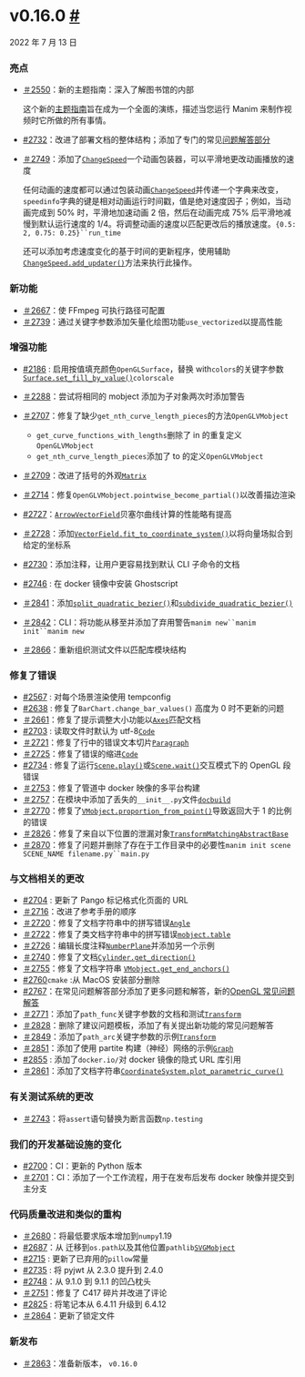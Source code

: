 # v0.16.0 [#](#v0-16-0 "此标题的固定链接")

2022 年 7 月 13 日

### 亮点

- [＃2550](https://github.com/ManimCommunity/manim/pull/2550)：新的主题指南：深入了解图书馆的内部

  这个新的[主题指南](../guides/deep_dive.html)旨在成为一个全面的演练，描述当您运行 Manim 来制作视频时它所做的所有事情。

- [#2732](https://github.com/ManimCommunity/manim/pull/2732)：改进了部署文档的整体结构；添加了专门的常见[问题解答部分](../faq/index.html)
- [＃2749](https://github.com/ManimCommunity/manim/pull/2749)：添加了[`ChangeSpeed`](../reference/manim.animation.speedmodifier.ChangeSpeed.html#manim.animation.speedmodifier.ChangeSpeed "manim.animation.speedmodifier.ChangeSpeed")一个动画包装器，可以平滑地更改动画播放的速度

  任何动画的速度都可以通过包装动画[`ChangeSpeed`](../reference/manim.animation.speedmodifier.ChangeSpeed.html#manim.animation.speedmodifier.ChangeSpeed "manim.animation.speedmodifier.ChangeSpeed")并传递一个字典来改变，`speedinfo`字典的键是相对动画运行时间戳，值是绝对速度因子；例如，当动画完成到 50% 时，平滑地加速动画 2 倍，然后在动画完成 75% 后平滑地减慢到默认运行速度的 1/4。将调整动画的速度以匹配更改后的播放速度。` {0.5: 2, 0.75: 0.25}``run_time `

  还可以添加考虑速度变化的基于时间的更新程序，使用辅助[`ChangeSpeed.add_updater()`](../reference/manim.animation.speedmodifier.ChangeSpeed.html#manim.animation.speedmodifier.ChangeSpeed.add_updater "manim.animation.speedmodifier.ChangeSpeed.add_updater")方法来执行此操作。

### 新功能

- [＃2667](https://github.com/ManimCommunity/manim/pull/2667)：使 FFmpeg 可执行路径可配置
- [＃2739](https://github.com/ManimCommunity/manim/pull/2739)：通过关键字参数添加矢量化绘图功能`use_vectorized`以提高性能

### 增强功能

- [#2186](https://github.com/ManimCommunity/manim/pull/2186) : 启用按值填充颜色`OpenGLSurface`，替换 with`colors`的关键字参数[`Surface.set_fill_by_value()`](../reference/manim.mobject.three_d.three_dimensions.Surface.html#manim.mobject.three_d.three_dimensions.Surface.set_fill_by_value "manim.mobject. Three_d. Three_dimensions.Surface.set_fill_by_value")`colorscale`
- [＃2288](https://github.com/ManimCommunity/manim/pull/2288)：尝试将相同的 mobject 添加为子对象两次时添加警告
- [＃2707](https://github.com/ManimCommunity/manim/pull/2707)：修复了缺少`get_nth_curve_length_pieces`的方法`OpenGLVMobject`

  - `get_curve_functions_with_lengths`删除了 in 的重复定义`OpenGLVMobject`
  - `get_nth_curve_length_pieces`添加了 to 的定义`OpenGLVMobject`

- [＃2709](https://github.com/ManimCommunity/manim/pull/2709)：改进了括号的外观[`Matrix`](../reference/manim.mobject.matrix.Matrix.html#manim.mobject.matrix.Matrix "manim.mobject.matrix.Matrix")
- [＃2714](https://github.com/ManimCommunity/manim/pull/2714)：修复`OpenGLVMobject.pointwise_become_partial()`以改善描边渲染
- [#2727](https://github.com/ManimCommunity/manim/pull/2727)：[`ArrowVectorField`](../reference/manim.mobject.vector_field.ArrowVectorField.html#manim.mobject.vector_field.ArrowVectorField "manim.mobject.vector_field.ArrowVectorField")贝塞尔曲线计算的性能略有提高
- [＃2728](https://github.com/ManimCommunity/manim/pull/2728)：添加[`VectorField.fit_to_coordinate_system()`](../reference/manim.mobject.vector_field.VectorField.html#manim.mobject.vector_field.VectorField.fit_to_coordinate_system "manim.mobject.vector_field.VectorField.fit_to_coordinate_system")以将向量场拟合到给定的坐标系
- [#2730](https://github.com/ManimCommunity/manim/pull/2730)：添加注释，让用户更容易找到默认 CLI 子命令的文档
- [#2746](https://github.com/ManimCommunity/manim/pull/2746) : 在 docker 镜像中安装 Ghostscript
- [＃2841](https://github.com/ManimCommunity/manim/pull/2841)：添加[`split_quadratic_bezier()`](../reference/manim.utils.bezier.html#manim.utils.bezier.split_quadratic_bezier "manim.utils.bezier.split_quadratic_bezier")和[`subdivide_quadratic_bezier()`](../reference/manim.utils.bezier.html#manim.utils.bezier.subdivide_quadratic_bezier "manim.utils.bezier.subdivide_quadratic_bezier")
- [＃2842](https://github.com/ManimCommunity/manim/pull/2842)：CLI：将功能从移至并添加了弃用警告` manim new``manim init``manim new `
- [＃2866](https://github.com/ManimCommunity/manim/pull/2866)：重新组织测试文件以匹配库模块结构

### 修复了错误

- [#2567](https://github.com/ManimCommunity/manim/pull/2567) : 对每个场景渲染使用 tempconfig
- [#2638](https://github.com/ManimCommunity/manim/pull/2638) : 修复了`BarChart.change_bar_values()` 高度为 0 时不更新的问题
- [＃2661](https://github.com/ManimCommunity/manim/pull/2661)：修复了提示调整大小功能以[`Axes`](../reference/manim.mobject.graphing.coordinate_systems.Axes.html#manim.mobject.graphing.coordinate_systems.Axes "manim.mobject.graphing.coordinate_systems.Axes")匹配文档
- [#2703](https://github.com/ManimCommunity/manim/pull/2703) : 读取文件时默认为 utf-8[`Code`](../reference/manim.mobject.text.code_mobject.Code.html#manim.mobject.text.code_mobject.Code "manim.mobject.text.code_mobject.Code")
- [＃2721](https://github.com/ManimCommunity/manim/pull/2721)：修复了行中的错误文本切片[`Paragraph`](../reference/manim.mobject.text.text_mobject.Paragraph.html#manim.mobject.text.text_mobject.Paragraph "manim.mobject.text.text_mobject.Paragraph")
- [＃2725](https://github.com/ManimCommunity/manim/pull/2725)：修复了错误的缩进[`Code`](../reference/manim.mobject.text.code_mobject.Code.html#manim.mobject.text.code_mobject.Code "manim.mobject.text.code_mobject.Code")
- [#2734](https://github.com/ManimCommunity/manim/pull/2734) : 修复了运行[`Scene.play()`](../reference/manim.scene.scene.Scene.html#manim.scene.scene.Scene.play "manim.场景.场景.场景.play")或[`Scene.wait()`](../reference/manim.scene.scene.Scene.html#manim.scene.scene.Scene.wait "manim.scene.scene.Scene.wait")交互模式下的 OpenGL 段错误
- [＃2753](https://github.com/ManimCommunity/manim/pull/2753)：修复了管道中 docker 映像的多平台构建
- [＃2757](https://github.com/ManimCommunity/manim/pull/2757)：在模块中添加了丢失的`__init__.py`文件[`docbuild`](../reference/manim.utils.docbuild.html#module-manim.utils.docbuild "manim.utils.docbuild")
- [＃2770](https://github.com/ManimCommunity/manim/pull/2770)：修复了[`VMobject.proportion_from_point()`](../reference/manim.mobject.types.vectorized_mobject.VMobject.html#manim.mobject.types.vectorized_mobject.VMobject.proportion_from_point "manim.mobject.types.vectorized_mobject.VMobject.proportion_from_point")导致返回大于 1 的比例的错误
- [＃2826](https://github.com/ManimCommunity/manim/pull/2826)：修复了来自以下位置的泄漏对象[`TransformMatchingAbstractBase`](../reference/manim.animation.transform_matching_parts.TransformMatchingAbstractBase.html#manim.animation.transform_matching_parts.TransformMatchingAbstractBase "manim.animation.transform_matching_parts.TransformMatchingAbstractBase")
- [＃2870](https://github.com/ManimCommunity/manim/pull/2870)：修复了问题并删除了存在于工作目录中的必要性` manim init scene SCENE_NAME filename.py``main.py `

### 与文档相关的更改

- [#2704](https://github.com/ManimCommunity/manim/pull/2704) : 更新了 Pango 标记格式化页面的 URL
- [＃2716](https://github.com/ManimCommunity/manim/pull/2716)：改进了参考手册的顺序
- [＃2720](https://github.com/ManimCommunity/manim/pull/2720)：修复了文档字符串中的拼写错误[`Angle`](../reference/manim.mobject.geometry.line.Angle.html#manim.mobject.geometry.line.Angle "manim.mobject.geometry.line.Angle")
- [＃2722](https://github.com/ManimCommunity/manim/pull/2722)：修复了类文档字符串中的拼写错误[`mobject.table`](../reference/manim.mobject.table.html#module-manim.mobject.table "manim.mobject.表")
- [＃2726](https://github.com/ManimCommunity/manim/pull/2726)：编辑长度注释[`NumberPlane`](../reference/manim.mobject.graphing.coordinate_systems.NumberPlane.html#manim.mobject.graphing.coordinate_systems.NumberPlane "manim.mobject.graphing.coordinate_systems.NumberPlane")并添加另一个示例
- [＃2740](https://github.com/ManimCommunity/manim/pull/2740)：修复了文档[`Cylinder.get_direction()`](../reference/manim.mobject.three_d.three_dimensions.Cylinder.html#manim.mobject.three_d.three_dimensions.Cylinder.get_direction "manim.mobject. Three_d. Three_dimensions.Cylinder.get_direction")
- [＃2755](https://github.com/ManimCommunity/manim/pull/2755)：修复了文档字符串 [`VMobject.get_end_anchors()`](../reference/manim.mobject.types.vectorized_mobject.VMobject.html#manim.mobject.types.vectorized_mobject.VMobject.get_end_anchors "manim.mobject.types.vectorized_mobject.VMobject.get_end_anchors")
- [#2760](https://github.com/ManimCommunity/manim/pull/2760)`cmake` :从 MacOS 安装部分删除
- [#2767](https://github.com/ManimCommunity/manim/pull/2767)：在常见问题解答部分添加了更多问题和解答，新的[OpenGL 常见问题解答](../faq/opengl.html)
- [＃2771](https://github.com/ManimCommunity/manim/pull/2771)：添加了`path_func`关键字参数的文档和测试[`Transform`](../reference/manim.animation.transform.Transform.html#manim.animation.transform.Transform "manim.animation.transform.Transform")
- [＃2828](https://github.com/ManimCommunity/manim/pull/2828)：删除了建议问题模板，添加了有关提出新功能的常见问题解答
- [＃2849](https://github.com/ManimCommunity/manim/pull/2849)：添加了`path_arc`关键字参数的示例[`Transform`](../reference/manim.animation.transform.Transform.html#manim.animation.transform.Transform "manim.animation.transform.Transform")
- [＃2851](https://github.com/ManimCommunity/manim/pull/2851)：添加了使用 partite 构建（神经）网络的示例[`Graph`](../reference/manim.mobject.graph.Graph.html#manim.mobject.graph.Graph "manim.mobject.graph.Graph")
- [#2855](https://github.com/ManimCommunity/manim/pull/2855) : 添加了`docker.io/`对 docker 镜像的隐式 URL 库引用
- [＃2861](https://github.com/ManimCommunity/manim/pull/2861)：添加了文档字符串[`CoordinateSystem.plot_parametric_curve()`](../reference/manim.mobject.graphing.coordinate_systems.CoordinateSystem.html#manim.mobject.graphing.coordinate_systems.CoordinateSystem.plot_parametric_curve "manim.mobject.graphing.coordinate_systems.CooperativeSystem.plot_parametric_curve")

### 有关测试系统的更改

- [＃2743](https://github.com/ManimCommunity/manim/pull/2743)：将`assert`语句替换为断言函数`np.testing`

### 我们的开发基础设施的变化

- [#2700](https://github.com/ManimCommunity/manim/pull/2700)：CI：更新的 Python 版本
- [＃2701](https://github.com/ManimCommunity/manim/pull/2701)：CI：添加了一个工作流程，用于在发布后发布 docker 映像并提交到主分支

### 代码质量改进和类似的重构

- [＃2680](https://github.com/ManimCommunity/manim/pull/2680)：将最低要求版本增加到`numpy`1.19
- [#2687](https://github.com/ManimCommunity/manim/pull/2687)：从 迁移到`os.path`以及其他位置`pathlib`[`SVGMobject`](../reference/manim.mobject.svg.svg_mobject.SVGMobject.html#manim.mobject.svg.svg_mobject.SVGMobject "manim.mobject.svg.svg_mobject.SVGMobject")
- [#2715](https://github.com/ManimCommunity/manim/pull/2715) : 更新了已弃用的`pillow`常量
- [#2735](https://github.com/ManimCommunity/manim/pull/2735) : 将 pyjwt 从 2.3.0 提升到 2.4.0
- [#2748](https://github.com/ManimCommunity/manim/pull/2748)：从 9.1.0 到 9.1.1 的凹凸枕头
- [＃2751](https://github.com/ManimCommunity/manim/pull/2751)：修复了 C417 碎片并改进了评论
- [#2825](https://github.com/ManimCommunity/manim/pull/2825) : 将笔记本从 6.4.11 升级到 6.4.12
- [＃2864](https://github.com/ManimCommunity/manim/pull/2864)：更新了锁定文件

### 新发布

- [＃2863](https://github.com/ManimCommunity/manim/pull/2863)：准备新版本， `v0.16.0`
